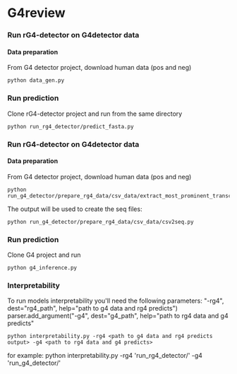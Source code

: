 # G4review

### Run rG4-detector on G4detector data
#### Data preparation
From G4 detector project, download human data (pos and neg)
```
python data_gen.py
```

### Run prediction
Clone rG4-detector project and run from the same directory 
```
python run_rg4_detector/predict_fasta.py
```

### Run rG4-detector on G4detector data
#### Data preparation
From G4 detector project, download human data (pos and neg)
```
python run_g4_detector/prepare_rg4_data/csv_data/extract_most_prominent_transcript.py
```

The output will be used to create the seq files:
```
python run_g4_detector/prepare_rg4_data/csv_data/csv2seq.py
```

### Run prediction
Clone G4 project and run
```
python g4_inference.py
```

### Interpretability
To run models interpretability you'll need the following parameters:
"-rg4", dest="rg4_path", help="path to g4 data and rg4 predicts")
    parser.add_argument("-g4", dest="g4_path", help="path to rg4 data and g4 predicts"

```
python interpretability.py -rg4 <path to g4 data and rg4 predicts output> -g4 <path to rg4 data and g4 predicts>
```

for example:
python interpretability.py -rg4 'run_rg4_detector/' -g4 'run_g4_detector/'